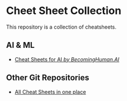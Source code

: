 # Cheet Sheet Collection
This repository is a collection of cheatsheets.

## AI & ML
* [Cheat Sheets for AI _by BecomingHuman.AI_](https://github.com/vikumsw/cheet-sheets/blob/master/resources/Cheat%20Sheets%20for%20AI.pdf)

## Other Git Repositories
* [All Cheat Sheets in one place](https://github.com/abhat222/Data-Science--Cheat-Sheet)
